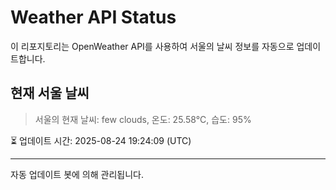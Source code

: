 
# Weather API Status

이 리포지토리는 OpenWeather API를 사용하여 서울의 날씨 정보를 자동으로 업데이트합니다.

## 현재 서울 날씨
> 서울의 현재 날씨: few clouds, 온도: 25.58°C, 습도: 95%

⏳ 업데이트 시간: 2025-08-24 19:24:09 (UTC)

---
자동 업데이트 봇에 의해 관리됩니다.
